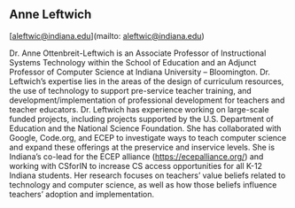 ## Anne Leftwich

[aleftwic@indiana.edu](mailto: aleftwic@indiana.edu)

Dr. Anne Ottenbreit-Leftwich is an Associate Professor of Instructional Systems Technology within the School of Education and an Adjunct Professor of Computer Science at Indiana University – Bloomington. Dr. Leftwich’s expertise lies in the areas of the design of curriculum resources, the use of technology to support pre-service teacher training, and development/implementation of professional development for teachers and teacher educators. Dr. Leftwich has experience working on large-scale funded projects, including projects supported by the U.S. Department of Education and the National Science Foundation. She has collaborated with Google, Code.org, and ECEP to investigate ways to teach computer science and expand these offerings at the preservice and inservice levels. She is Indiana’s co-lead for the ECEP alliance (https://ecepalliance.org/) and working with CSforIN to increase CS access opportunities for all K-12 Indiana students. Her research focuses on teachers’ value beliefs related to technology and computer science, as well as how those beliefs influence teachers’ adoption and implementation.
